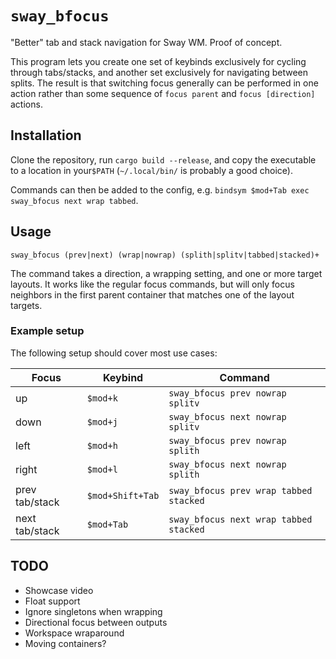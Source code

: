 # `sway_bfocus`

"Better" tab and stack navigation for Sway WM.
Proof of concept.

This program lets you
create one set of keybinds exclusively for cycling through tabs/stacks,
and another set exclusively for navigating between splits.
The result is that switching focus generally can be performed in one action
rather than some sequence of `focus parent` and `focus [direction]` actions.

## Installation

Clone the repository,
run `cargo build --release`,
and copy the executable to a location in your`$PATH`
(`~/.local/bin/` is probably a good choice).

Commands can then be added to the config,
e.g. `bindsym $mod+Tab exec sway_bfocus next wrap tabbed`.

## Usage

```
sway_bfocus (prev|next) (wrap|nowrap) (splith|splitv|tabbed|stacked)+
```

The command takes
a direction, a wrapping setting, and one or more target layouts.
It works like the regular focus commands,
but will only focus neighbors in the first parent container
that matches one of the layout targets.

### Example setup

The following setup should cover most use cases:

Focus          | Keybind          |Command
---------------|------------------|---------------------------------------
up             | `$mod+k`         | `sway_bfocus prev nowrap splitv`
down           | `$mod+j`         | `sway_bfocus next nowrap splitv`
left           | `$mod+h`         | `sway_bfocus prev nowrap splith`
right          | `$mod+l`         | `sway_bfocus next nowrap splith`
prev tab/stack | `$mod+Shift+Tab` | `sway_bfocus prev wrap tabbed stacked`
next tab/stack | `$mod+Tab`       | `sway_bfocus next wrap tabbed stacked`

## TODO

- Showcase video
- Float support
- Ignore singletons when wrapping
- Directional focus between outputs
- Workspace wraparound
- Moving containers?
